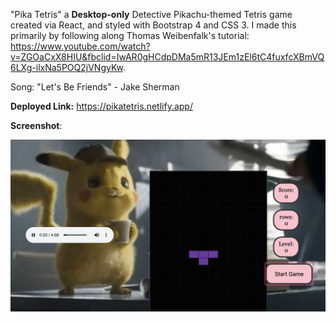 "Pika Tetris" a **Desktop-only** Detective Pikachu-themed Tetris game created via React, and styled with Bootstrap 4 and CSS 3. I made this primarily by following along Thomas Weibenfalk's tutorial: https://www.youtube.com/watch?v=ZGOaCxX8HIU&fbclid=IwAR0gHCdpDMa5mR13JEm1zEl6tC4fuxfcXBmVQ6LXg-ilxNa5POQ2jVNgyKw. 

Song: "Let's Be Friends" - Jake Sherman

**Deployed Link:** https://pikatetris.netlify.app/

**Screenshot**:

![Demo](demo.png)
